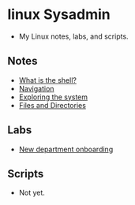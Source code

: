 # linux Sysadmin
- My Linux notes, labs, and scripts.

## Notes
- [What is the shell?](/notes/shell.md)
- [Navigation](/notes/navigation.md)
- [Exploring the system](/notes/system-exploring.md)
- [Files and Directories](/notes/files-and-dirs.md)

## Labs
- [New department onboarding](/labs/new-department-onboarding/README.md)

## Scripts
- Not yet.
